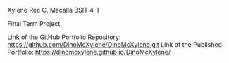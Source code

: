 Xylene Ree C. Macalla
BSIT 4-1

Final Term Project

Link of the GitHub Portfolio Repository: https://github.com/DinoMcXylene/DinoMcXylene.git
Link of the Published Portfolio: https://dinomcxylene.github.io/DinoMcXylene/
